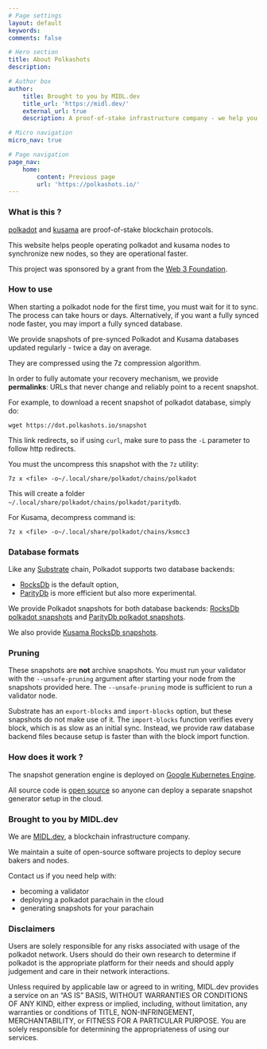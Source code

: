 ```yaml
---
# Page settings
layout: default
keywords:
comments: false

# Hero section
title: About Polkashots
description: 

# Author box
author:
    title: Brought to you by MIDL.dev
    title_url: 'https://midl.dev/'
    external_url: true
    description: A proof-of-stake infrastructure company - we help you validate your DOT. <a href="https://MIDL.dev/polkadot" target="_blank">Learn more</a>.

# Micro navigation
micro_nav: true

# Page navigation
page_nav:
    home:
        content: Previous page
        url: 'https://polkashots.io/'
---
```


### What is this ?

[polkadot](https://polkadot.network) and [kusama](https://kusama.network) are proof-of-stake blockchain protocols.

This website helps people operating polkadot and kusama nodes to synchronize new nodes, so they are operational faster.

This project was sponsored by a grant from the [Web 3 Foundation](https://web3.foundation/).

### How to use

When starting a polkadot node for the first time, you must wait for it to sync. The process can take hours or days. Alternatively, if you want a fully synced node faster, you may import a fully synced database.

We provide snapshots of pre-synced Polkadot and Kusama databases updated regularly - twice a day on average.

They are compressed using the 7z compression algorithm.

In order to fully automate your recovery mechanism, we provide **permalinks**: URLs that never change and reliably point to a recent snapshot.

For example, to download a recent snapshot of polkadot database, simply do:

```
wget https://dot.polkashots.io/snapshot
```

This link redirects, so if using `curl`, make sure to pass the `-L` parameter to follow http redirects.

You must the uncompress this snapshot with the `7z` utility:

```
7z x <file> -o~/.local/share/polkadot/chains/polkadot
```

This will create a folder `~/.local/share/polkadot/chains/polkadot/paritydb`.

For Kusama, decompress command is:

```
7z x <file> -o~/.local/share/polkadot/chains/ksmcc3
```

### Database formats

Like any [Substrate](https://substrate.dev) chain, Polkadot supports two database backends:

* [RocksDb](https://rocksdb.org/) is the default option,
* [ParityDb](https://github.com/paritytech/parity-db) is more efficient but also more experimental.

We provide Polkadot snapshots for both database backends: [RocksDb polkadot snapshots](https://dot-rocksdb.polkashots.io) and [ParityDb polkadot snapshots](https://dot.polkashots.io).

We also provide [Kusama RocksDb snapshots](http://ksm-rocksdb.polkashots.io).

### Pruning

These snapshots are **not** archive snapshots. You must run your validator with the `--unsafe-pruning` argument after starting your node from the snapshots provided here. The `--unsafe-pruning` mode is sufficient to run a validator node.

Substrate has an `export-blocks` and `import-blocks` option, but these snapshots do not make use of it. The `import-blocks` function verifies every block, which is as slow as an initial sync. Instead, we provide raw database backend files because setup is faster than with the block import function.

### How does it work ?

The snapshot generation engine is deployed on [Google Kubernetes Engine](https://cloud.google.com/kubernetes-engine).

All source code is [open source](https://github.com/midl-dev/polkadot-snapshot-generator) so anyone can deploy a separate snapshot generator setup in the cloud.


### Brought to you by MIDL.dev

We are [MIDL.dev](https://midl.dev), a blockchain infrastructure company.

We maintain a suite of open-source software projects to deploy secure bakers and nodes.

Contact us if you need help with:

* becoming a validator
* deploying a polkadot parachain in the cloud
* generating snapshots for your parachain

### Disclaimers

Users are solely responsible for any risks associated with usage of the polkadot network. Users should do their own research to determine if polkadot is the appropriate platform for their needs and should apply judgement and care in their network interactions.

Unless required by applicable law or agreed to in writing, MIDL.dev provides a service on an “AS IS” BASIS, WITHOUT WARRANTIES OR CONDITIONS OF ANY KIND, either express or implied, including, without limitation, any warranties or conditions of TITLE, NON-INFRINGEMENT, MERCHANTABILITY, or FITNESS FOR A PARTICULAR PURPOSE. You are solely responsible for determining the appropriateness of using our services.
